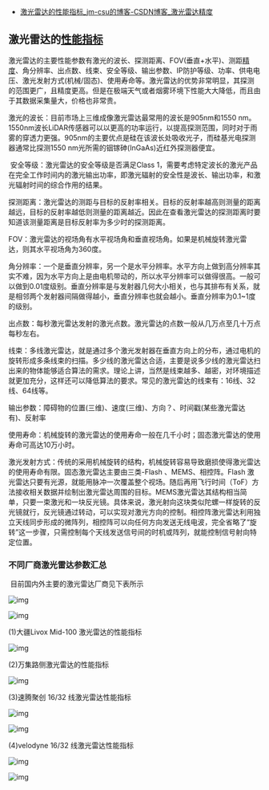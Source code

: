 - [激光雷达的性能指标_jm-csu的博客-CSDN博客_激光雷达精度](https://blog.csdn.net/weijimin1/article/details/93512218)

## 激光雷达的[性能指标](https://so.csdn.net/so/search?q=性能指标&spm=1001.2101.3001.7020)

激光雷达的主要性能参数有激光的波长、探测距离、FOV(垂直+水平)、测距[精度](https://so.csdn.net/so/search?q=精度&spm=1001.2101.3001.7020)、角分辨率、出点数、线束、安全等级、输出参数、IP防护等级、功率、供电电压、激光发射方式(机械/固态)、使用寿命等。激光雷达的优势非常明显，其探测的范围更广，且精度更高。但是在极端天气或者烟雾环境下性能大大降低，而且由于其数据采集量大，价格也非常贵。

   激光的波长：目前市场上三维成像激光雷达最常用的波长是905nm和1550 nm。1550nm波长LiDAR传感器可以以更高的功率运行，以提高探测范围，同时对于雨雾的穿透力更强。905nm的主要优点是硅在该波长处吸收光子，而硅基光电探测器通常比探测1550 nm光所需的铟镓砷(InGaAs)近红外探测器便宜。

​    安全等级：激光雷达的安全等级是否满足Class 1，需要考虑特定波长的激光产品在完全工作时间内的激光输出功率，即激光辐射的安全性是波长、输出功率，和激光辐射时间的综合作用的结果。

​    探测距离：激光雷达的测距与目标的反射率相关。目标的反射率越高则测量的距离越远，目标的反射率越低则测量的距离越近。因此在查看激光雷达的探测距离时要知道该测量距离是目标反射率为多少时的探测距离。

   FOV：激光雷达的视场角有水平视场角和垂直视场角。如果是机械旋转激光雷达，则其水平视场角为360度。

​    角分辨率：一个是垂直分辨率，另一个是水平分辨率。水平方向上做到高分辨率其实不难，因为水平方向上是由电机带动的，所以水平分辨率可以做得很高。一般可以做到0.01度级别。垂直分辨率是与发射器几何大小相关，也与其排布有关系，就是相邻两个发射器间隔做得越小，垂直分辨率也就会越小。垂直分辨率为0.1~1度的级别。

​    出点数：每秒激光雷达发射的激光点数。激光雷达的点数一般从几万点至几十万点每秒左右。

​    线束：多线激光雷达，就是通过多个激光发射器在垂直方向上的分布，通过电机的旋转形成多条线束的扫描。多少线的激光雷达合适，主要是说多少线的激光雷达扫出来的物体能够适合算法的需求。理论上讲，当然是线束越多、越密，对环境描述就更加充分，这样还可以降低算法的要求。常见的激光雷达的线束有：16线、32线、64线等。

​    输出参数：障碍物的位置(三维)、速度(三维)、方向？、时间戳(某些激光雷达有)、反射率

​    使用寿命：机械旋转的激光雷达的使用寿命一般在几千小时；固态激光雷达的使用寿命可高达10万小时。

​    激光发射方式：传统的采用机械旋转的结构，机械旋转容易导致磨损使得激光雷达的使用寿命有限。固态激光雷达主要由三类-Flash 、MEMS、相控阵。Flash 激光雷达只要有光源，就能用脉冲一次覆盖整个视场。随后再用飞行时间（ToF）方法接收相关数据并绘制出激光雷达周围的目标。MEMS激光雷达其结构相当简单，只要一束激光和一块反光镜。具体来说，激光射向这块类似陀螺一样旋转的反光镜就行，反光镜通过转动，可以实现对激光方向的控制。相控阵激光雷达利用独立天线同步形成的微阵列，相控阵可以向任何方向发送无线电波，完全省略了“旋转”这一步骤，只需控制每个天线发送信号间的时机或阵列，就能控制信号射向特定位置。

### 不同厂商激光雷达参数汇总

​    目前国内外主要的激光雷达厂商见下表所示

![img](https://img-blog.csdnimg.cn/2019062419045676.png?x-oss-process=image/watermark,type_ZmFuZ3poZW5naGVpdGk,shadow_10,text_aHR0cHM6Ly9ibG9nLmNzZG4ubmV0L3dlaWppbWluMQ==,size_16,color_FFFFFF,t_70)

![img](https://img-blog.csdnimg.cn/2019062419045675.png?x-oss-process=image/watermark,type_ZmFuZ3poZW5naGVpdGk,shadow_10,text_aHR0cHM6Ly9ibG9nLmNzZG4ubmV0L3dlaWppbWluMQ==,size_16,color_FFFFFF,t_70)

(1)大疆Livox Mid-100 激光雷达的性能指标

![img](https://img-blog.csdnimg.cn/20190624190455437.png?x-oss-process=image/watermark,type_ZmFuZ3poZW5naGVpdGk,shadow_10,text_aHR0cHM6Ly9ibG9nLmNzZG4ubmV0L3dlaWppbWluMQ==,size_16,color_FFFFFF,t_70)

(2)万集路侧激光雷达的性能指标

![img](https://img-blog.csdnimg.cn/2019062419045690.png?x-oss-process=image/watermark,type_ZmFuZ3poZW5naGVpdGk,shadow_10,text_aHR0cHM6Ly9ibG9nLmNzZG4ubmV0L3dlaWppbWluMQ==,size_16,color_FFFFFF,t_70)

(3)速腾聚创 16/32 线激光雷达性能指标

![img](https://img-blog.csdnimg.cn/2019062419045610.png?x-oss-process=image/watermark,type_ZmFuZ3poZW5naGVpdGk,shadow_10,text_aHR0cHM6Ly9ibG9nLmNzZG4ubmV0L3dlaWppbWluMQ==,size_16,color_FFFFFF,t_70)

![img](https://img-blog.csdnimg.cn/2019062419045614.png?x-oss-process=image/watermark,type_ZmFuZ3poZW5naGVpdGk,shadow_10,text_aHR0cHM6Ly9ibG9nLmNzZG4ubmV0L3dlaWppbWluMQ==,size_16,color_FFFFFF,t_70)

 

(4)velodyne 16/32 线激光雷达性能指标

![img](https://img-blog.csdnimg.cn/20190624190455485.png?x-oss-process=image/watermark,type_ZmFuZ3poZW5naGVpdGk,shadow_10,text_aHR0cHM6Ly9ibG9nLmNzZG4ubmV0L3dlaWppbWluMQ==,size_16,color_FFFFFF,t_70)

![img](https://img-blog.csdnimg.cn/20190624190456271.png?x-oss-process=image/watermark,type_ZmFuZ3poZW5naGVpdGk,shadow_10,text_aHR0cHM6Ly9ibG9nLmNzZG4ubmV0L3dlaWppbWluMQ==,size_16,color_FFFFFF,t_70)